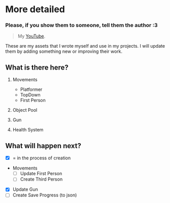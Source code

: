 # More detailed
### Please, if you show them to someone, tell them the author :3

> My [YouTube](https://www.youtube.com/channel/UCWMJUmEfRC3dyJsiHrgAGXw).

These are my assets that I wrote myself and use in my projects.
I will update them by adding something new or improving their work.

## What is there here?

1. Movements
   - Platformer
   - TopDown
   - First Person
     
2. Object Pool
3. Gun
4. Health System

## What will happen next?

- [x] = in the process of creation
      
- Movements
   - [ ] Update First Person
   - [ ] Create Third Person
- [x] Update Gun
- [ ] Create Save Progress (to json)
